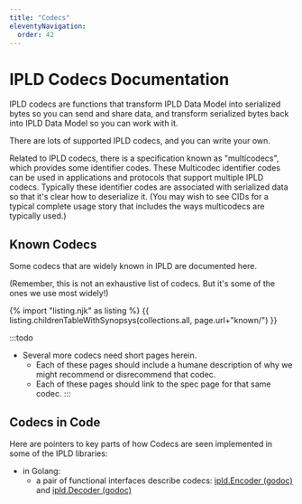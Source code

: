 ```yaml
---
title: "Codecs"
eleventyNavigation:
  order: 42
---
```


IPLD Codecs Documentation
=========================

IPLD codecs are functions that transform IPLD Data Model into serialized bytes so you can send and share data,
and transform serialized bytes back into IPLD Data Model so you can work with it.

There are lots of supported IPLD codecs, and you can write your own.

Related to IPLD codecs, there is a specification known as "multicodecs", which provides some identifier codes.
These Multicodec identifier codes can be used in applications and protocols that support multiple IPLD codecs.
Typically these identifier codes are associated with serialized data so that it's clear how to deserialize it.
(You may wish to see CIDs for a typical complete usage story that includes the ways multicodecs are typically used.)

Known Codecs
------------

Some codecs that are widely known in IPLD are documented here.

(Remember, this is not an exhaustive list of codecs.  But it's some of the ones we use most widely!)

{% import "listing.njk" as listing %}
{{ listing.childrenTableWithSynopsys(collections.all, page.url+"known/") }}

:::todo
- Several more codecs need short pages herein.
  - Each of these pages should include a humane description of why we might recommend or disrecommend that codec.
  - Each of these pages should link to the spec page for that same codec.
:::

Codecs in Code
--------------

Here are pointers to key parts of how Codecs are seen implemented in some of the IPLD libraries:

- in Golang:
	- a pair of functional interfaces describe codecs:
	  [ipld.Encoder (godoc)](https://pkg.go.dev/github.com/ipld/go-ipld-prime#Encoder) and
	  [ipld.Decoder (godoc)](https://pkg.go.dev/github.com/ipld/go-ipld-prime#Decoder)
